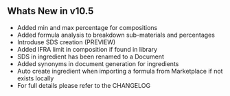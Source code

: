 Whats New in v10.5
--------------------------
- Added min and max percentage for compositions
- Added formula analysis to breakdown sub-materials and percentages
- Introduse SDS creation (PREVIEW)
- Added IFRA limit in composition if found in library
- SDS in ingredient has been renamed to a Document
- Added synonyms in document generation for ingredients
- Auto create ingredient when importing a formula from Marketplace if not exists locally 
- For full details please refer to the CHANGELOG

